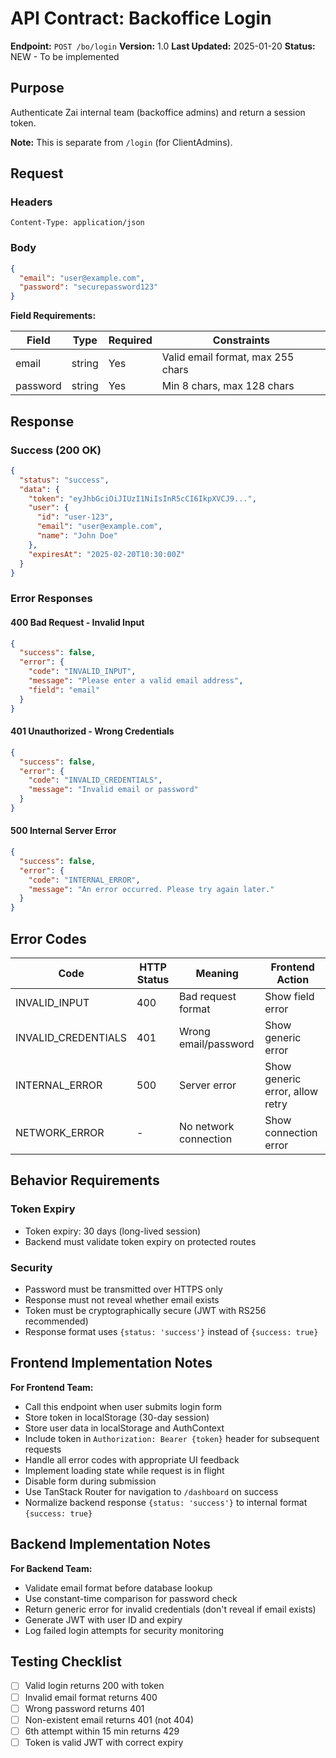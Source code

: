 # API Contract: Backoffice Login

**Endpoint:** `POST /bo/login`
**Version:** 1.0
**Last Updated:** 2025-01-20
**Status:** NEW - To be implemented

## Purpose

Authenticate Zai internal team (backoffice admins) and return a session token.

**Note:** This is separate from `/login` (for ClientAdmins).

## Request

### Headers

```
Content-Type: application/json
```

### Body

```json
{
  "email": "user@example.com",
  "password": "securepassword123"
}
```

**Field Requirements:**

| Field | Type | Required | Constraints |
|-------|------|----------|-------------|
| email | string | Yes | Valid email format, max 255 chars |
| password | string | Yes | Min 8 chars, max 128 chars |

## Response

### Success (200 OK)

```json
{
  "status": "success",
  "data": {
    "token": "eyJhbGciOiJIUzI1NiIsInR5cCI6IkpXVCJ9...",
    "user": {
      "id": "user-123",
      "email": "user@example.com",
      "name": "John Doe"
    },
    "expiresAt": "2025-02-20T10:30:00Z"
  }
}
```

### Error Responses

#### 400 Bad Request - Invalid Input

```json
{
  "success": false,
  "error": {
    "code": "INVALID_INPUT",
    "message": "Please enter a valid email address",
    "field": "email"
  }
}
```

#### 401 Unauthorized - Wrong Credentials

```json
{
  "success": false,
  "error": {
    "code": "INVALID_CREDENTIALS",
    "message": "Invalid email or password"
  }
}
```

#### 500 Internal Server Error

```json
{
  "success": false,
  "error": {
    "code": "INTERNAL_ERROR",
    "message": "An error occurred. Please try again later."
  }
}
```

## Error Codes

| Code | HTTP Status | Meaning | Frontend Action |
|------|-------------|---------|-----------------|
| INVALID_INPUT | 400 | Bad request format | Show field error |
| INVALID_CREDENTIALS | 401 | Wrong email/password | Show generic error |
| INTERNAL_ERROR | 500 | Server error | Show generic error, allow retry |
| NETWORK_ERROR | - | No network connection | Show connection error |

## Behavior Requirements

### Token Expiry

- Token expiry: 30 days (long-lived session)
- Backend must validate token expiry on protected routes

### Security

- Password must be transmitted over HTTPS only
- Response must not reveal whether email exists
- Token must be cryptographically secure (JWT with RS256 recommended)
- Response format uses `{status: 'success'}` instead of `{success: true}`

## Frontend Implementation Notes

**For Frontend Team:**
- Call this endpoint when user submits login form
- Store token in localStorage (30-day session)
- Store user data in localStorage and AuthContext
- Include token in `Authorization: Bearer {token}` header for subsequent requests
- Handle all error codes with appropriate UI feedback
- Implement loading state while request is in flight
- Disable form during submission
- Use TanStack Router for navigation to `/dashboard` on success
- Normalize backend response `{status: 'success'}` to internal format `{success: true}`

## Backend Implementation Notes

**For Backend Team:**
- Validate email format before database lookup
- Use constant-time comparison for password check
- Return generic error for invalid credentials (don't reveal if email exists)
- Generate JWT with user ID and expiry
- Log failed login attempts for security monitoring

## Testing Checklist

- [ ] Valid login returns 200 with token
- [ ] Invalid email format returns 400
- [ ] Wrong password returns 401
- [ ] Non-existent email returns 401 (not 404)
- [ ] 6th attempt within 15 min returns 429
- [ ] Token is valid JWT with correct expiry
